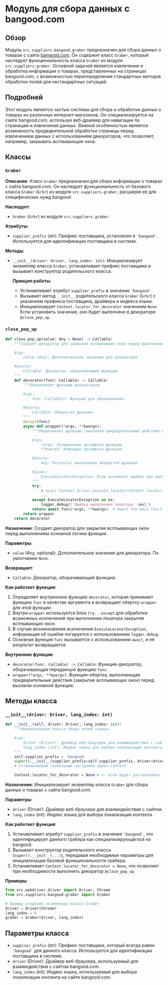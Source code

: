 # Модуль для сбора данных с bangood.com

## Обзор

Модуль `src.suppliers.bangood.graber` предназначен для сбора данных о товарах с сайта [bangood.com](bangood.com). Он содержит класс `Graber`, который наследует функциональность класса `Graber` из модуля `src.suppliers.graber`. Основной задачей является извлечение и обработка информации о товарах, представленных на страницах bangood.com, с возможностью переопределения стандартных методов обработки полей для нестандартных ситуаций.

## Подробней

Этот модуль является частью системы для сбора и обработки данных о товарах из различных интернет-магазинов. Он специализируется на сайте bangood.com, используя веб-драйвер для навигации по страницам и извлечения данных. Важной особенностью является возможность предварительной обработки страницы перед извлечением данных с использованием декораторов, что позволяет, например, закрывать всплывающие окна.

## Классы

### `Graber`

**Описание**: Класс `Graber` предназначен для сбора информации о товарах с сайта bangood.com. Он наследует функциональность от базового класса `Graber` (`Grbr`) из модуля `src.suppliers.graber`, расширяя её для специфических нужд bangood.

**Наследует**:

-   `Graber` (`Grbr`) из модуля `src.suppliers.graber`.

**Атрибуты**:

-   `supplier_prefix` (str): Префикс поставщика, установлен в `'bangood'`. Используется для идентификации поставщика в системе.

**Методы**:

-   `__init__(driver: Driver, lang_index: int)`: Инициализирует экземпляр класса `Graber`, устанавливает префикс поставщика и вызывает конструктор родительского класса.

    **Принцип работы**:

    -   Устанавливает атрибут `supplier_prefix` в значение `'bangood'`.
    -   Вызывает метод `__init__` родительского класса `Graber` (`Grbr`) с указанием префикса поставщика, драйвера и индекса языка.
    -   Инициализирует `Context.locator_for_decorator` значением `None`. Если установить значение, оно будет выполнено в декораторе `@close_pop_up`.

### `close_pop_up`

```python
def close_pop_up(value: Any = None) -> Callable:
    """Создает декоратор для закрытия всплывающих окон перед выполнением основной логики функции.

    Args:
        value (Any): Дополнительное значение для декоратора.

    Returns:
        Callable: Декоратор, оборачивающий функцию.
    """
    def decorator(func: Callable) -> Callable:
        """Оборачивает функцию декоратором.

        Args:
            func (Callable): Функция для оборачивания.

        Returns:
            Callable: Обернутая функция.
        """
        @wraps(func)
        async def wrapper(*args, **kwargs):
            """Оборачивает функцию, выполняя предварительные действия до и после вызова основной функции.

            Args:
                *args: Позиционные аргументы функции.
                **kwargs: Ключевые аргументы функции.

            Returns:
                Any: Результат выполнения обернутой функции.

            Raises:
                ExecuteLocatorException: Если возникает ошибка при выполнении локатора.
            """
            try:
                # await Context.driver.execute_locator(Context.locator.close_pop_up)  # Await async pop-up close
                ...
            except ExecuteLocatorException as ex:
                logger.debug(f'Ошибка выполнения локатора: {ex}')
            return await func(*args, **kwargs)  # Await the main function
        return wrapper
    return decorator
```

**Назначение**: Создает декоратор для закрытия всплывающих окон перед выполнением основной логики функции.

**Параметры**:

-   `value` (Any, optional): Дополнительное значение для декоратора. По умолчанию `None`.

**Возвращает**:

-   `Callable`: Декоратор, оборачивающий функцию.

**Как работает функция**:

1.  Определяет внутреннюю функцию `decorator`, которая принимает функцию `func` в качестве аргумента и возвращает обертку `wrapper` для этой функции.
2.  Внутри `wrapper` используется блок `try...except` для обработки возможных исключений при выполнении локатора закрытия всплывающих окон.
3.  В случае возникновения исключения `ExecuteLocatorException`, информация об ошибке логируется с использованием `logger.debug`.
4.  Основная функция `func` вызывается с использованием `await`, и её результат возвращается.

**Внутренние функции**:

-   `decorator(func: Callable) -> Callable`: Функция-декоратор, оборачивающая переданную функцию `func`.
-   `wrapper(*args, **kwargs)`: Функция-обертка, выполняющая предварительные действия (закрытие всплывающих окон) перед вызовом основной функции.

## Методы класса

### `__init__(driver: Driver, lang_index: int)`

```python
def __init__(self, driver: Driver, lang_index: int):
    """Инициализация класса сбора полей товара.

    Args:
        driver (Driver): Драйвер веб-браузера для взаимодействия с сайтом.
        lang_index (int): Индекс языка для выбора локализации контента.
    """
    self.supplier_prefix = 'bangood'
    super().__init__(supplier_prefix=self.supplier_prefix, driver=driver, lang_index=lang_index)
    # Устанавливаем глобальные настройки через Context

    Context.locator_for_decorator = None # <- если будет уастановлено значение - то оно выполнится в декораторе `@close_pop_up`
```

**Назначение**: Инициализирует экземпляр класса `Graber` для сбора данных о товарах с сайта bangood.com.

**Параметры**:

-   `driver` (Driver): Драйвер веб-браузера для взаимодействия с сайтом.
-   `lang_index` (int): Индекс языка для выбора локализации контента.

**Как работает функция**:

1.  Устанавливает атрибут `supplier_prefix` в значение `'bangood'`, что идентифицирует данного грабера как специализирующегося на bangood.
2.  Вызывает конструктор родительского класса (`super().__init__(...)`), передавая необходимые параметры для инициализации базовой функциональности грабера.
3.  Устанавливает `Context.locator_for_decorator = None`, что позволяет при необходимости выполнить декоратор `@close_pop_up`.

**Примеры**:

```python
from src.webdriver.driver import Driver, Chrome
from src.suppliers.bangood.graber import Graber

# Пример создания экземпляра класса Graber
driver = Driver(Chrome)
lang_index = 0
graber = Graber(driver, lang_index)
```

## Параметры класса

-   `supplier_prefix` (str): Префикс поставщика, который всегда равен `'bangood'` для данного класса. Используется для идентификации поставщика в системе.
-   `driver` (Driver): Драйвер веб-браузера, используемый для взаимодействия с сайтом bangood.com.
-   `lang_index` (int): Индекс языка, используемый для выбора локализации контента на сайте bangood.com.